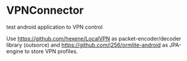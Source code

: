 # VPNConnector
test android application to VPN control

Use https://github.com/hexene/LocalVPN as packet-encoder/decoder library (outsorce) and https://github.com/j256/ormlite-android as JPA-engine to store VPN profiles.
